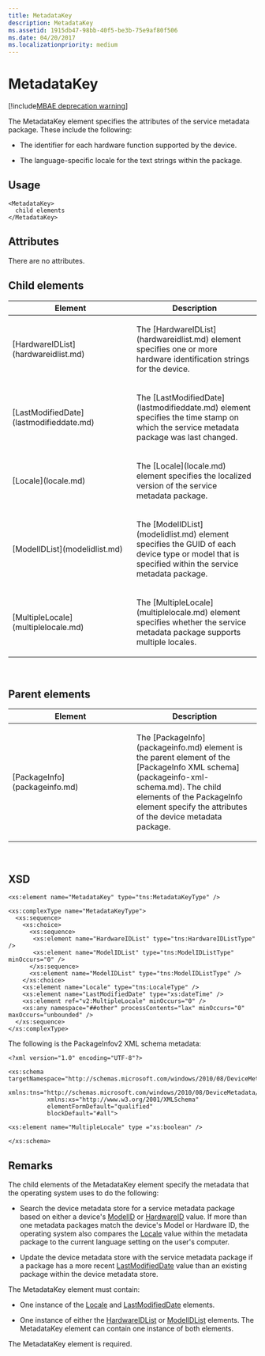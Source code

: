 ```yaml
---
title: MetadataKey
description: MetadataKey
ms.assetid: 1915db47-98bb-40f5-be3b-75e9af80f506
ms.date: 04/20/2017
ms.localizationpriority: medium
---
```


# MetadataKey

[!include[MBAE deprecation warning](mbae-deprecation-warning.md)]

The MetadataKey element specifies the attributes of the service metadata package. These include the following:

-   The identifier for each hardware function supported by the device.

-   The language-specific locale for the text strings within the package.

## <span id="Usage"></span><span id="usage"></span><span id="USAGE"></span>Usage


``` syntax
<MetadataKey>
  child elements
</MetadataKey>
```

## <span id="Attributes"></span><span id="attributes"></span><span id="ATTRIBUTES"></span>Attributes


There are no attributes.

## <span id="Child_elements"></span><span id="child_elements"></span><span id="CHILD_ELEMENTS"></span>Child elements


<table>
<colgroup>
<col width="50%" />
<col width="50%" />
</colgroup>
<thead>
<tr class="header">
<th>Element</th>
<th>Description</th>
</tr>
</thead>
<tbody>
<tr class="odd">
<td><p>[HardwareIDList](hardwareidlist.md)</p></td>
<td><p>The [HardwareIDList](hardwareidlist.md) element specifies one or more hardware identification strings for the device.</p></td>
</tr>
<tr class="even">
<td><p>[LastModifiedDate](lastmodifieddate.md)</p></td>
<td><p>The [LastModifiedDate](lastmodifieddate.md) element specifies the time stamp on which the service metadata package was last changed.</p></td>
</tr>
<tr class="odd">
<td><p>[Locale](locale.md)</p></td>
<td><p>The [Locale](locale.md) element specifies the localized version of the service metadata package.</p></td>
</tr>
<tr class="even">
<td><p>[ModelIDList](modelidlist.md)</p></td>
<td><p>The [ModelIDList](modelidlist.md) element specifies the GUID of each device type or model that is specified within the service metadata package.</p></td>
</tr>
<tr class="odd">
<td><p>[MultipleLocale](multiplelocale.md)</p></td>
<td><p>The [MultipleLocale](multiplelocale.md) element specifies whether the service metadata package supports multiple locales.</p></td>
</tr>
</tbody>
</table>

 

## <span id="Parent_elements"></span><span id="parent_elements"></span><span id="PARENT_ELEMENTS"></span>Parent elements


<table>
<colgroup>
<col width="50%" />
<col width="50%" />
</colgroup>
<thead>
<tr class="header">
<th>Element</th>
<th>Description</th>
</tr>
</thead>
<tbody>
<tr class="odd">
<td><p>[PackageInfo](packageinfo.md)</p></td>
<td><p>The [PackageInfo](packageinfo.md) element is the parent element of the [PackageInfo XML schema](packageinfo-xml-schema.md). The child elements of the PackageInfo element specify the attributes of the device metadata package.</p></td>
</tr>
</tbody>
</table>

 

## <span id="XSD"></span><span id="xsd"></span>XSD


``` syntax
<xs:element name="MetadataKey" type="tns:MetadataKeyType" />

<xs:complexType name="MetadataKeyType">
  <xs:sequence>
    <xs:choice>
      <xs:sequence>
       <xs:element name="HardwareIDList" type="tns:HardwareIDListType" />
       <xs:element name="ModelIDList" type="tns:ModelIDListType" minOccurs="0" />
      </xs:sequence>
      <xs:element name="ModelIDList" type="tns:ModelIDListType" />
    </xs:choice>
    <xs:element name="Locale" type="tns:LocaleType" />
    <xs:element name="LastModifiedDate" type="xs:dateTime" />
    <xs:element ref="v2:MultipleLocale" minOccurs="0" />
    <xs:any namespace="##other" processContents="lax" minOccurs="0" maxOccurs="unbounded" />
  </xs:sequence>
</xs:complexType>
```

The following is the PackageInfov2 XML schema metadata:

``` syntax
<?xml version="1.0" encoding="UTF-8"?>

<xs:schema targetNamespace="http://schemas.microsoft.com/windows/2010/08/DeviceMetadata/PackageInfov2"
           xmlns:tns="http://schemas.microsoft.com/windows/2010/08/DeviceMetadata/PackageInfov2"
           xmlns:xs="http://www.w3.org/2001/XMLSchema"
           elementFormDefault="qualified"
           blockDefault="#all">

<xs:element name="MultipleLocale" type ="xs:boolean" />

</xs:schema>
```

## <span id="Remarks"></span><span id="remarks"></span><span id="REMARKS"></span>Remarks


The child elements of the MetadataKey element specify the metadata that the operating system uses to do the following:

-   Search the device metadata store for a service metadata package based on either a device's [ModelID](modelid.md) or [HardwareID](hardwareid.md) value. If more than one metadata packages match the device's Model or Hardware ID, the operating system also compares the [Locale](locale.md) value within the metadata package to the current language setting on the user's computer.

-   Update the device metadata store with the service metadata package if a package has a more recent [LastModifiedDate](lastmodifieddate.md) value than an existing package within the device metadata store.

The MetadataKey element must contain:

-   One instance of the [Locale](locale.md) and [LastModifiedDate](lastmodifieddate.md) elements.

-   One instance of either the [HardwareIDList](hardwareidlist.md) or [ModelIDList](modelidlist.md) elements. The MetadataKey element can contain one instance of both elements.

The MetadataKey element is required.

 

 





